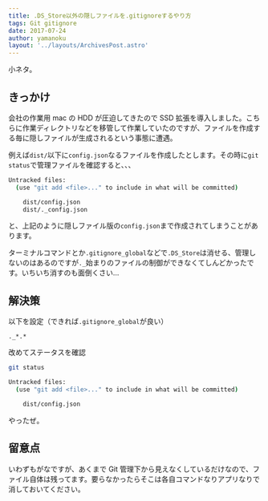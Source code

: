 ```yaml
---
title: .DS_Store以外の隠しファイルを.gitignoreするやり方
tags: Git gitignore
date: 2017-07-24
author: yamanoku
layout: '../layouts/ArchivesPost.astro'
---
```


小ネタ。

## きっかけ

会社の作業用 mac の HDD が圧迫してきたので SSD 拡張を導入しました。こちらに作業ディレクトリなどを移管して作業していたのですが、ファイルを作成する毎に隠しファイルが生成されるという事態に遭遇。

例えば`dist/`以下に`config.json`なるファイルを作成したとします。その時に`git status`で管理ファイルを確認すると、、、

```bash
Untracked files:
  (use "git add <file>..." to include in what will be committed)

    dist/config.json
    dist/._config.json
```

と、上記のように隠しファイル版の`config.json`まで作成されてしまうことがあります。

ターミナルコマンドとか`.gitignore_global`などで`.DS_Store`は消せる、管理しないのはあるのですが`._`始まりのファイルの制御ができなくてしんどかったです。いちいち消すのも面倒くさい…

## 解決策

以下を設定（できれば`.gitignore_global`が良い）

```
._*.*
```

改めてステータスを確認

```bash
git status
```

```bash
Untracked files:
  (use "git add <file>..." to include in what will be committed)

    dist/config.json
```

やったぜ。

## 留意点

いわずもがなですが、あくまで Git 管理下から見えなくしているだけなので、ファイル自体は残ってます。要らなかったらそこは各自コマンドなりアプリなりで消しておいてください。
